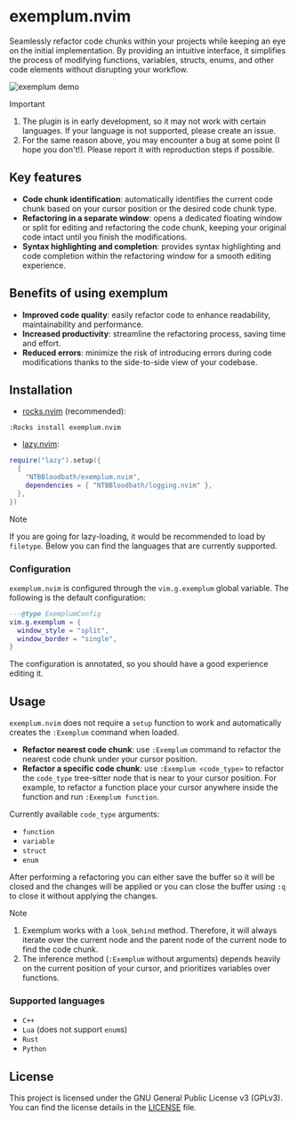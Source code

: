 # exemplum.nvim
Seamlessly refactor code chunks within your projects while keeping an eye on the initial
implementation. By providing an intuitive interface, it simplifies the process of modifying
functions, variables, structs, enums, and other code elements without disrupting your workflow.

![exemplum demo](https://github.com/user-attachments/assets/b6a2c395-a6ce-4a6b-9990-43ac4db05d0e)

> [!IMPORTANT]
>
> 1. The plugin is in early development, so it may not work with certain languages. If your
> language is not supported, please create an issue.
> 2. For the same reason above, you may encounter a bug at some point (I hope you don't!). Please
> report it with reproduction steps if possible.

## Key features

- **Code chunk identification**: automatically identifies the current code chunk based on your
cursor position or the desired code chunk type.
- **Refactoring in a separate window**: opens a dedicated floating window or split for editing and
refactoring the code chunk, keeping your original code intact until you finish the modifications.
- **Syntax highlighting and completion**: provides syntax highlighting and code completion within
the refactoring window for a smooth editing experience.

## Benefits of using exemplum

- **Improved code quality**: easily refactor code to enhance readability, maintainability and
performance.
- **Increased productivity**: streamline the refactoring process, saving time and effort.
- **Reduced errors**: minimize the risk of introducing errors during code modifications thanks to
the side-to-side view of your codebase.

## Installation

- [rocks.nvim](https://github.com/nvim-neorocks/rocks.nvim) (recommended):
```vim
:Rocks install exemplum.nvim
```

- [lazy.nvim](https://github.com/folke/lazy.nvim):
```lua
require("lazy").setup({
  {
    "NTBBloodbath/exemplum.nvim",
    dependencies = { "NTBBloodbath/logging.nvim" },
  },
})
```

> [!NOTE]
>
> If you are going for lazy-loading, it would be recommended to load by `filetype`. Below you can
> find the languages that are currently supported.

### Configuration

`exemplum.nvim` is configured through the `vim.g.exemplum` global variable. The following is the
default configuration:

```lua
---@type ExemplumConfig
vim.g.exemplum = {
  window_style = "split",
  window_border = "single",
}
```

The configuration is annotated, so you should have a good experience editing it.

## Usage

`exemplum.nvim` does not require a `setup` function to work and automatically creates the `:Exemplum`
command when loaded.

- **Refactor nearest code chunk**: use `:Exemplum` command to refactor the nearest code chunk under
  your cursor position.
- **Refactor a specific code chunk**: use `:Exemplum <code_type>` to refactor the `code_type`
  tree-sitter node that is near to your cursor position. For example, to refactor a
  function place your cursor anywhere inside the function and run `:Exemplum function`.

Currently available `code_type` arguments:
- `function`
- `variable`
- `struct`
- `enum`

After performing a refactoring you can either save the buffer so it will be closed and the changes
will be applied or you can close the buffer using `:q` to close it without applying the changes.

> [!NOTE]
>
> 1. Exemplum works with a `look_behind` method. Therefore, it will always iterate over the current
> node and the parent node of the current node to find the code chunk.
> 2. The inference method (`:Exemplum` without arguments) depends heavily on the current position of
> your cursor, and prioritizes variables over functions.

### Supported languages

- `C++`
- `Lua` (does not support `enum`s)
- `Rust`
- `Python`

## License

This project is licensed under the GNU General Public License v3 (GPLv3). You can find the license details in the [LICENSE](./LICENSE) file.
